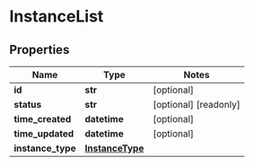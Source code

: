 # InstanceList

## Properties
Name | Type | Notes
------------ | ------------- | -------------
**id** | **str** | [optional]
**status** | **str** | [optional] [readonly]
**time_created** | **datetime** | [optional]
**time_updated** | **datetime** | [optional]
**instance_type** | [**InstanceType**](InstanceType.md) |



